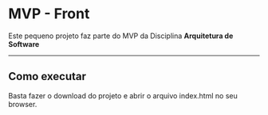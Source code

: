 # MVP - Front

Este pequeno projeto faz parte do MVP da Disciplina **Arquitetura de Software** 



---
## Como executar

Basta fazer o download do projeto e abrir o arquivo index.html no seu browser.

